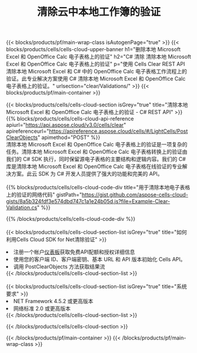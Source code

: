 ﻿---
title: 清除云中本地工作簿的验证
description: 用于在 Microsoft Excel 和 OpenOffice Calc 上进行清除验证的云 API 和 SDK。 Cells云API对本地电子表格进行清晰验证。SDK支持多种开发语言。它们包括 Android、C#、Go、Java、NodeJS、Perl、PHP、Python、Ruby 和 swift。
---
{{< blocks/products/pf/main-wrap-class isAutogenPage="true" >}}
{{< blocks/products/cells/cells-cloud-upper-banner h1="删除本地 Microsoft Excel 和 OpenOffice Calc 电子表格上的验证" h2="C# 清除 清除本地 Microsoft Excel 和 OpenOffice Calc 电子表格上的验证" p="使用 Cells Clear REST API 清除本地 Microsoft Excel 和 C# 中的 OpenOffice Calc 电子表格工作流程上的验证。此专业解决方案使用 C# 清除本地 Microsoft Excel 和 OpenOffice Calc 电子表格上的验证。" urlsection="clear/Validations/" >}}
{{< blocks/products/pf/main-container >}}

{{< blocks/products/cells/cells-cloud-section isGrey="true" title="清除本地 Microsoft Excel 和 OpenOffice Calc 电子表格上的验证 - C# REST API" >}}
{{% blocks/products/cells/cells-cloud-api-reference apiurl="https://api.aspose.cloud/v3.0/cells/clear" apireferenceurl="https://apireference.aspose.cloud/cells/#/LightCells/PostClearObjects" apimethod="POST" %}}
<br/>
清除本地 Microsoft Excel 和 OpenOffice Calc 电子表格上的验证是一项复杂的任务。清除本地 Microsoft Excel 和 OpenOffice Calc 电子表格转换上的验证由我们的 C# SDK 执行，同时保留源电子表格的主要结构和逻辑内容。我们的 C# 库是清除本地 Microsoft Excel 和 OpenOffice Calc 电子表格在线验证的专业解决方案。此云 SDK 为 C# 开发人员提供了强大的功能和完美的 API。
<br/>
<br/>
{{% blocks/products/cells/cells-cloud-code-div title="用于清除本地电子表格上的验证的网络代码" gistPath="https://gist.github.com/aspose-cells-cloud-gists/8a5b324fdf3e574dbd747c1a1e24b05d.js?file=Example-Clear-Validation.cs" %}}
  
{{% /blocks/products/cells/cells-cloud-code-div %}}
<br/>
<br/>
{{< blocks/products/cells/cells-cloud-section-list isGrey="true" title="如何利用Cells Cloud SDK for Net清除验证" >}}
<li>注册一个帐户<a href="https://dashboard.aspose.cloud/">仪表板</a>获取免费API配额和授权详细信息</li>
<li>使用您的客户端 ID、客户端密钥、基本 URL 和 API 版本初始化 Cells API。</li>
<li>调用 PostClearObjects 方法获取结果流</li>
{{< /blocks/products/cells/cells-cloud-section-list >}}
<br/>
<br/>
{{< blocks/products/cells/cells-cloud-section-list isGrey="true" title="系统要求" >}}
<li>NET Framework 4.5.2 或更高版本</li>
<li>网络标准 2.0 或更高版本</li>
{{< /blocks/products/cells/cells-cloud-section-list >}}

{{< /blocks/products/cells/cells-cloud-section >}}

{{< /blocks/products/pf/main-container >}}
{{< /blocks/products/pf/main-wrap-class >}}
